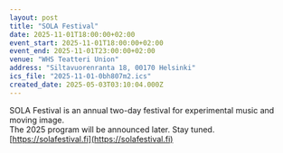 ```yaml
---
layout: post
title: "SOLA Festival"
date: 2025-11-01T18:00:00+02:00
event_start: 2025-11-01T18:00:00+02:00
event_end: 2025-11-01T23:00:00+02:00
venue: "WHS Teatteri Union"
address: "Siltavuorenranta 18, 00170 Helsinki"
ics_file: "2025-11-01-0bh807m2.ics"
created_date: 2025-05-03T03:10:04.000Z
---
```


SOLA Festival is an annual two-day festival for experimental music and moving image.  
The 2025 program will be announced later. Stay tuned.  
[https://solafestival.fi](https://solafestival.fi)
